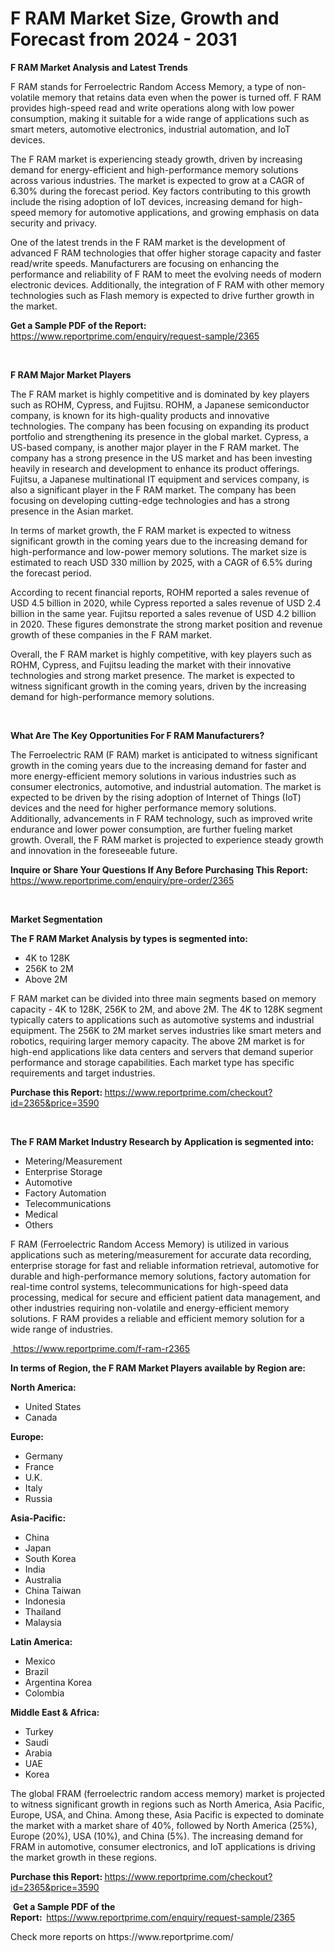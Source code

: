 <p><h1>F RAM Market Size, Growth and Forecast from 2024 - 2031</h1></p><p><strong>F RAM Market Analysis and Latest Trends</strong></p>
<p><p>F RAM stands for Ferroelectric Random Access Memory, a type of non-volatile memory that retains data even when the power is turned off. F RAM provides high-speed read and write operations along with low power consumption, making it suitable for a wide range of applications such as smart meters, automotive electronics, industrial automation, and IoT devices.</p><p>The F RAM market is experiencing steady growth, driven by increasing demand for energy-efficient and high-performance memory solutions across various industries. The market is expected to grow at a CAGR of 6.30% during the forecast period. Key factors contributing to this growth include the rising adoption of IoT devices, increasing demand for high-speed memory for automotive applications, and growing emphasis on data security and privacy.</p><p>One of the latest trends in the F RAM market is the development of advanced F RAM technologies that offer higher storage capacity and faster read/write speeds. Manufacturers are focusing on enhancing the performance and reliability of F RAM to meet the evolving needs of modern electronic devices. Additionally, the integration of F RAM with other memory technologies such as Flash memory is expected to drive further growth in the market.</p></p>
<p><strong>Get a Sample PDF of the Report:&nbsp;</strong> <a href="https://www.reportprime.com/enquiry/request-sample/2365">https://www.reportprime.com/enquiry/request-sample/2365</a></p>
<p>&nbsp;</p>
<p><strong>F RAM Major Market Players</strong></p>
<p><p>The F RAM market is highly competitive and is dominated by key players such as ROHM, Cypress, and Fujitsu. ROHM, a Japanese semiconductor company, is known for its high-quality products and innovative technologies. The company has been focusing on expanding its product portfolio and strengthening its presence in the global market. Cypress, a US-based company, is another major player in the F RAM market. The company has a strong presence in the US market and has been investing heavily in research and development to enhance its product offerings. Fujitsu, a Japanese multinational IT equipment and services company, is also a significant player in the F RAM market. The company has been focusing on developing cutting-edge technologies and has a strong presence in the Asian market.</p><p>In terms of market growth, the F RAM market is expected to witness significant growth in the coming years due to the increasing demand for high-performance and low-power memory solutions. The market size is estimated to reach USD 330 million by 2025, with a CAGR of 6.5% during the forecast period. </p><p>According to recent financial reports, ROHM reported a sales revenue of USD 4.5 billion in 2020, while Cypress reported a sales revenue of USD 2.4 billion in the same year. Fujitsu reported a sales revenue of USD 4.2 billion in 2020. These figures demonstrate the strong market position and revenue growth of these companies in the F RAM market.</p><p>Overall, the F RAM market is highly competitive, with key players such as ROHM, Cypress, and Fujitsu leading the market with their innovative technologies and strong market presence. The market is expected to witness significant growth in the coming years, driven by the increasing demand for high-performance memory solutions.</p></p>
<p>&nbsp;</p>
<p><strong>What Are The Key Opportunities For F RAM Manufacturers?</strong></p>
<p><p>The Ferroelectric RAM (F RAM) market is anticipated to witness significant growth in the coming years due to the increasing demand for faster and more energy-efficient memory solutions in various industries such as consumer electronics, automotive, and industrial automation. The market is expected to be driven by the rising adoption of Internet of Things (IoT) devices and the need for higher performance memory solutions. Additionally, advancements in F RAM technology, such as improved write endurance and lower power consumption, are further fueling market growth. Overall, the F RAM market is projected to experience steady growth and innovation in the foreseeable future.</p></p>
<p><strong>Inquire or Share Your Questions If Any Before Purchasing This Report:</strong> <a href="https://www.reportprime.com/enquiry/pre-order/2365">https://www.reportprime.com/enquiry/pre-order/2365</a></p>
<p>&nbsp;</p>
<p><strong>Market Segmentation</strong></p>
<p><strong>The F RAM Market Analysis by types is segmented into:</strong></p>
<p><ul><li>4K to 128K</li><li>256K to 2M</li><li>Above 2M</li></ul></p>
<p><p>F RAM market can be divided into three main segments based on memory capacity - 4K to 128K, 256K to 2M, and above 2M. The 4K to 128K segment typically caters to applications such as automotive systems and industrial equipment. The 256K to 2M market serves industries like smart meters and robotics, requiring larger memory capacity. The above 2M market is for high-end applications like data centers and servers that demand superior performance and storage capabilities. Each market type has specific requirements and target industries.</p></p>
<p><strong>Purchase this Report:&nbsp;</strong><a href="https://www.reportprime.com/checkout?id=2365&price=3590">https://www.reportprime.com/checkout?id=2365&price=3590</a></p>
<p>&nbsp;</p>
<p><strong>The F RAM Market Industry Research by Application is segmented into:</strong></p>
<p><ul><li>Metering/Measurement</li><li>Enterprise Storage</li><li>Automotive</li><li>Factory Automation</li><li>Telecommunications</li><li>Medical</li><li>Others</li></ul></p>
<p><p>F RAM (Ferroelectric Random Access Memory) is utilized in various applications such as metering/measurement for accurate data recording, enterprise storage for fast and reliable information retrieval, automotive for durable and high-performance memory solutions, factory automation for real-time control systems, telecommunications for high-speed data processing, medical for secure and efficient patient data management, and other industries requiring non-volatile and energy-efficient memory solutions. F RAM provides a reliable and efficient memory solution for a wide range of industries.</p></p>
<p><a href="https://www.reportprime.com/f-ram-r2365">&nbsp;https://www.reportprime.com/f-ram-r2365</a></p>
<p><strong>In terms of Region, the F RAM Market Players available by Region are:</strong></p>
<p>
    <p> <strong> North America: </strong>
        <ul>
            <li>United States</li>
            <li>Canada</li>
        </ul>
        </p> 
    <p> <strong> Europe: </strong>
        <ul>
            <li>Germany</li>
            <li>France</li>
            <li>U.K.</li>
            <li>Italy</li>
            <li>Russia</li>
        </ul>
        </p> 
    <p> <strong> Asia-Pacific: </strong>
        <ul>
            <li>China</li>
            <li>Japan</li>
            <li>South Korea</li>
            <li>India</li>
            <li>Australia</li>
            <li>China Taiwan</li>
            <li>Indonesia</li>
            <li>Thailand</li>
            <li>Malaysia</li>
        </ul>
        </p> 
    <p> <strong> Latin America: </strong>
        <ul>
            <li>Mexico</li>
            <li>Brazil</li>
            <li>Argentina Korea</li>
            <li>Colombia</li>
        </ul>
        </p> 
    <p> <strong> Middle East & Africa: </strong>
        <ul>
            <li>Turkey</li>
            <li>Saudi</li>
            <li>Arabia</li>
            <li>UAE</li>
            <li>Korea</li>
        </ul>
    </p>
    </p>
<p><p>The global FRAM (ferroelectric random access memory) market is projected to witness significant growth in regions such as North America, Asia Pacific, Europe, USA, and China. Among these, Asia Pacific is expected to dominate the market with a market share of 40%, followed by North America (25%), Europe (20%), USA (10%), and China (5%). The increasing demand for FRAM in automotive, consumer electronics, and IoT applications is driving the market growth in these regions.</p></p>
<p><strong>Purchase this Report: </strong><a href="https://www.reportprime.com/checkout?id=2365&price=3590">https://www.reportprime.com/checkout?id=2365&price=3590</a></p>
<p>&nbsp;<strong>Get a Sample PDF of the Report:&nbsp;&nbsp;</strong><a href="https://www.reportprime.com/enquiry/request-sample/2365">https://www.reportprime.com/enquiry/request-sample/2365</a></p>
<p><strong></strong></p>
<p>Check more reports on https://www.reportprime.com/</p>